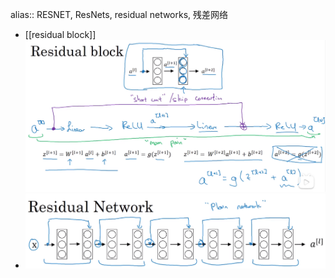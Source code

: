 alias:: RESNET, ResNets, residual networks, 残差网络

- [[residual block]]
  ![image.png](../assets/image_1696054016550_0.png)
- ![image.png](../assets/image_1696054047228_0.png)